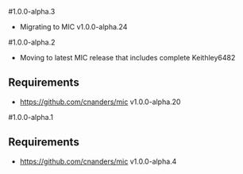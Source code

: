 #1.0.0-alpha.3

- Migrating to MIC v1.0.0-alpha.24

#1.0.0-alpha.2

- Moving to latest MIC release that includes complete Keithley6482

## Requirements

- https://github.com/cnanders/mic v1.0.0-alpha.20

#1.0.0-alpha.1

## Requirements

- https://github.com/cnanders/mic v1.0.0-alpha.4